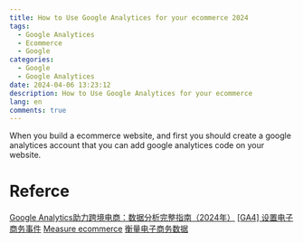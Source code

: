 ```yaml
---
title: How to Use Google Analytices for your ecommerce 2024
tags:
  - Google Analytices
  - Ecommerce
  - Google
categories:
  - Google
  - Google Analytices
date: 2024-04-06 13:23:12
description: How to Use Google Analytices for your ecommerce
lang: en
comments: true
---
```

When you build a ecommerce website, and first you should create a google analytices account that you can add google analytices code on your website.


# Referce

[Google Analytics助力跨境电商：数据分析完整指南（2024年）](https://www.shopify.com/zh/blog/14681601-google-analytics-for-ecommerce-a-beginners-guide)
[[GA4] 设置电子商务事件](https://support.google.com/analytics/answer/12200568?hl=zh-Hans)
[Measure ecommerce](https://developers.google.com/analytics/devguides/collection/ga4/ecommerce?client_type=gtag#select_an_item_from_a_list)
[衡量电子商务数据](https://firebase.google.com/docs/analytics/measure-ecommerce?hl=zh-cn)